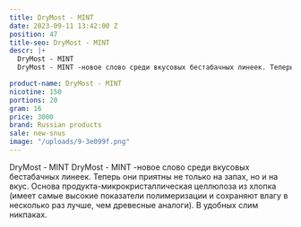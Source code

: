 ```yaml
---
title: DryMost - MINT
date: 2023-09-11 13:42:00 Z
position: 47
title-seo: DryMost - MINT
descr: |+
  DryMost - MINT
  DryMost - MINT -новое слово среди вкусовых бестабачных линеек. Теперь они приятны не только на запах, но и на вкус. Основа продукта-микрокристаллическая целлюлоза из хлопка (имеет самые высокие показатели полимеризации и сохраняют влагу в несколько раз лучше, чем древесные аналоги). В удобных слим никпаках.

product-name: DryMost - MINT
nicotine: 150
portions: 20
gram: 16
price: 3000
brand: Russian products
sale: new-snus
image: "/uploads/9-3e099f.png"
---
```


DryMost - MINT
DryMost - MINT -новое слово среди вкусовых бестабачных линеек. Теперь они приятны не только на запах, но и на вкус. Основа продукта-микрокристаллическая целлюлоза из хлопка (имеет самые высокие показатели полимеризации и сохраняют влагу в несколько раз лучше, чем древесные аналоги). В удобных слим никпаках.

